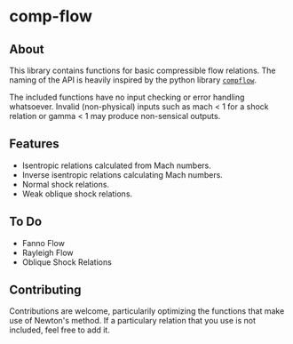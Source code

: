 # comp-flow

## About

This library contains functions for basic compressible flow relations. 
The naming of the API is heavily inspired by the python library [`compflow`](https://github.com/jb753/compflow).

The included functions have no input checking or error handling whatsoever.
Invalid (non-physical) inputs such as mach < 1 for a shock relation or gamma < 1
may produce non-sensical outputs.

## Features

 - Isentropic relations calculated from Mach numbers.
 - Inverse isentropic relations calculating Mach numbers.
 - Normal shock relations.
 - Weak oblique shock relations.

## To Do

 - Fanno Flow
 - Rayleigh Flow
 - Oblique Shock Relations

## Contributing

Contributions are welcome, particularily optimizing the functions that make
use of Newton's method. If a particulary relation that you use is not included,
feel free to add it.
